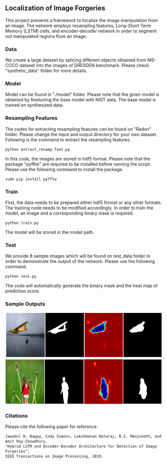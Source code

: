 
## Localization of Image Forgeries

This project presents a framework to localize the image manipulation from an image. The network employs resampling features, Long-Short Term Memory (LSTM) cells, and encoder-decoder network in order to segment out manipulated regions from an image. 


### Data
We create a large dataset by splicing different objects obtained from MS-COCO dataset into the images of DRESDEN benchmark. Please check "synthetic_data" folder for more details.


### Model
Model can be found in "./model" folder. Please note that the given model is obtained by finetuning the base model with NIST data. The base model is trained on synthesized data.


### Resampling Features 
The codes for extracting resampling features can be found on "Radon" folder. Please change the input and output directory for your own dataset. Following is the command to extract the resampling features.

```
python extract_resamp_feat.py
```
In this code, the images are stored in hdf5 format. Please note that the package "pyfftw" are required to be installed before running the script. Please use the following command to install the package.  
```
sudo pip install pyfftw
```

### Train

First, the data needs to be prepared either hdf5 format or any other formats. The training code needs to be modified accordingly. In order to train the model, an image and a corresponding binary mask is required.   

```
python train.py
```
The model will be stored in the model path. 

### Test
We provide 8 sample images which will be found on test_data folder in order to demonstrate the output of the network. Please use the following command. 
```
python test.py
```
The code will automatically generate the binary mask and the heat map of prediction score.

### Sample Outputs
![Screenshot](output.png)
![Screenshot](output1.png)

### Citations
Please cite the following paper for reference. 
```
Jawadul H. Bappy, Cody Simons, Lakshmanan Nataraj, B.S. Manjunath, and Amit Roy-Chowdhury, 
"Hybrid LSTM and Encoder-Decoder Architecture for Detection of Image Forgeries", 
IEEE Transactions on Image Processing, 2019.
```

